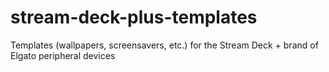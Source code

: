 # stream-deck-plus-templates
Templates (wallpapers, screensavers, etc.) for the Stream Deck + brand of Elgato peripheral devices

